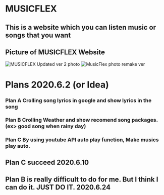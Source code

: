 # **MUSICFLEX**

## This is a website which you can listen music or songs that you want

## Picture of MUSICFLEX Website
![MUSICFLEX Updated ver 2 photo](https://user-images.githubusercontent.com/57825621/84461100-95714b00-aca6-11ea-83b8-a0dfeb453591.JPG)
![MusicFlex photo remake ver](https://user-images.githubusercontent.com/57825621/84461036-6fe44180-aca6-11ea-93f8-d1d7e4d27933.JPG)




# Plans 2020.6.2 (or Idea)

### Plan A Crolling song lyrics in google and show lyrics in the song
### Plan B Crolling Weather and show recomend song packages. (ex> good song when rainy day)
### Plan C By using youtube API auto play function, Make musics play auto.

## Plan C succeed 2020.6.10
## Plan B is really difficult to do for me. But I think I can do it. JUST DO IT. 2020.6.24
